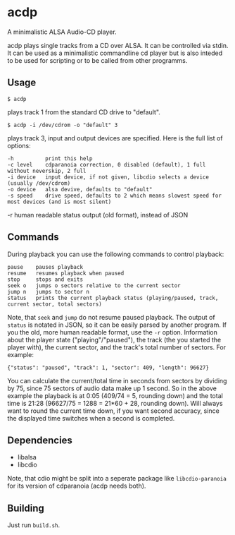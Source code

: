 # acdp

A minimalistic ALSA Audio-CD player.

acdp plays single tracks from a CD over ALSA. It can be controlled via stdin.
It can be used as a minimalistic commandline cd player but is also inteded to be used for scripting or to be called from other programms.

## Usage

```
$ acdp
```

plays track 1 from the standard CD drive to "default".

```
$ acdp -i /dev/cdrom -o "default" 3
```

plays track 3, input and output devices are specified.
Here is the full list of options:

    -h          print this help
    -c level    cdparanoia correction, 0 disabled (default), 1 full without neverskip, 2 full
    -i device   input device, if not given, libcdio selects a device (usually /dev/cdrom)
    -o device   alsa devive, defaults to "default"
    -s speed    drive speed, defaults to 2 which means slowest speed for most devices (and is most silent)
  -r          human readable status output (old format), instead of JSON

## Commands

During playback you can use the following commands to control playback:

    pause    pauses playback
    resume   resumes playback when paused
    stop     stops and exits
    seek o   jumps o sectors relative to the current sector
    jump n   jumps to sector n
    status   prints the current playback status (playing/paused, track, current sector, total sectors)

Note, that `seek` and `jump` do not resume paused playback.
The output of `status` is notated in JSON, so it can be easily parsed by another program.
If you the old, more human readable format, use the `-r` option.
Information about the player state ("playing"/"paused"), the track (the you started the player with), the current sector, and the track's total number of sectors.
For example:

    {"status": "paused", "track": 1, "sector": 409, "length": 96627}

You can calculate the current/total time in seconds from sectors by dividing by 75, since 75 sectors of audio data make up 1 second.
So in the above example the playback is at 0:05 (409/74 = 5, rounding down) and the total time is 21:28 (96627/75 = 1288 = 21*60 + 28, rounding down).
Will always want to round the current time down, if you want second accuracy, since the displayed time switches when a second is completed.

## Dependencies

* libalsa
* libcdio

Note, that cdio might be split into a seperate package like `libcdio-paranoia` for its version of cdparanoia (acdp needs both).

## Building

Just run `build.sh`.
